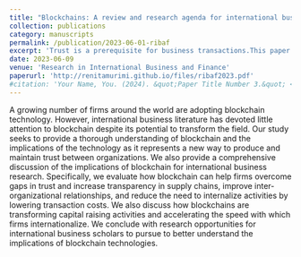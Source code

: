 ```yaml
---
title: "Blockchains: A review and research agenda for international business"
collection: publications
category: manuscripts
permalink: /publication/2023-06-01-ribaf
excerpt: 'Trust is a prerequisite for business transactions.This paper makes the case that the emerging applications of blockchain technology help to mitigate the issues surrounding trust in international business transactions, thus facilitating transactions by minimizing transaction costs, reducing uncertainty, and improving speed.'
date: 2023-06-09
venue: 'Research in International Business and Finance'
paperurl: 'http://renitamurimi.github.io/files/ribaf2023.pdf'
#citation: 'Your Name, You. (2024). &quot;Paper Title Number 3.&quot; <i>GitHub Journal of Bugs</i>. 1(3).'
---
```


A growing number of firms around the world are adopting blockchain technology. However, international business literature has devoted little attention to blockchain despite its potential to transform the field. Our study seeks to provide a thorough understanding of blockchain and the implications of the technology as it represents a new way to produce and maintain trust between organizations. We also provide a comprehensive discussion of the implications of blockchain for international business research. Specifically, we evaluate how blockchain can help firms overcome gaps in trust and increase transparency in supply chains, improve inter-organizational relationships, and reduce the need to internalize activities by lowering transaction costs. We also discuss how blockchains are transforming capital raising activities and accelerating the speed with which firms internationalize. We conclude with research opportunities for international business scholars to pursue to better understand the implications of blockchain technologies. 